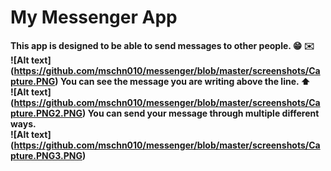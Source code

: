 # My Messenger App
<b>This app is designed to be able to send messages to other people. :grin: :envelope:<br>
![Alt text] (https://github.com/mschn010/messenger/blob/master/screenshots/Capture.PNG)
<b> You can see the message you are writing above the line. :arrow_up:<br>
![Alt text] (https://github.com/mschn010/messenger/blob/master/screenshots/Capture.PNG2.PNG)
<b> You can send your message through multiple different ways.<br>
![Alt text] (https://github.com/mschn010/messenger/blob/master/screenshots/Capture.PNG3.PNG)
